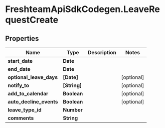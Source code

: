 # FreshteamApiSdkCodegen.LeaveRequestCreate

## Properties

| Name                    | Type         | Description | Notes      |
| ----------------------- | ------------ | ----------- | ---------- |
| **start_date**          | **Date**     |             |
| **end_date**            | **Date**     |             |
| **optional_leave_days** | **[Date]**   |             | [optional] |
| **notify_to**           | **[String]** |             | [optional] |
| **add_to_calendar**     | **Boolean**  |             | [optional] |
| **auto_decline_events** | **Boolean**  |             | [optional] |
| **leave_type_id**       | **Number**   |             |
| **comments**            | **String**   |             |
